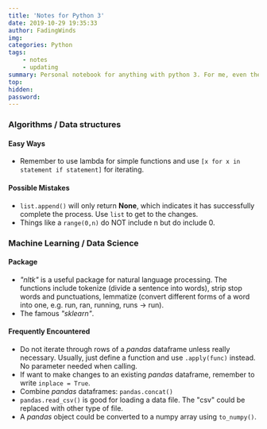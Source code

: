 ```yaml
---
title: 'Notes for Python 3'
date: 2019-10-29 19:35:33
author: FadingWinds
img:
categories: Python
tags: 
	- notes
	- updating
summary: Personal notebook for anything with python 3. For me, even the smallest thing is worth writing down. 
top:
hidden:
password:
---
```

### Algorithms / Data structures
#### Easy Ways
- Remember to use lambda for simple functions and use `[x for x in statement if statement]` for iterating.
#### Possible Mistakes
- `list.append()` will only return **None**, which indicates it has successfully complete the process. Use `list` to get to the changes.
- Things like a `range(0,n)` do NOT include n but do include 0.


### Machine Learning / Data Science
#### Package
- *"nltk"* is a useful package for natural language processing. The functions include tokenize (divide a sentence into words), strip stop words and punctuations, lemmatize (convert different forms of a word into one, e.g. run, ran, running, runs → run).
- The famous *"sklearn"*.
#### Frequently Encountered
- Do not iterate through rows of a *pandas* dataframe unless really necessary. Usually, just define a function and use `.apply(func)` instead. No parameter needed when calling.
- If want to make changes to an existing *pandas* dataframe, remember to write `inplace = True`.
- Combine *pandas* dataframes: `pandas.concat()`
- `pandas.read_csv()` is good for loading a data file. The "csv" could be replaced with other type of file.
- A *pandas* object could be converted to a numpy array using `to_numpy()`. 


